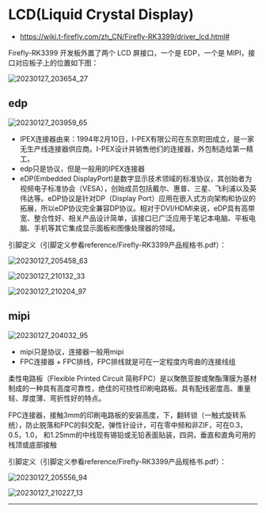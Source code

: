 # LCD(Liquid Crystal Display)

* <https://wiki.t-firefly.com/zh_CN/Firefly-RK3399/driver_lcd.html#>

Firefly-RK3399 开发板外置了两个 LCD 屏接口，一个是 EDP，一个是 MIPI，接口对应板子上的位置如下图：

![20230127_203654_27](image/20230127_203654_27.png)

## edp

![20230127_203959_65](image/20230127_203959_65.png)

* IPEX连接器由来：1994年2月10日，I-PEX有限公司在东京町田成立，是一家无生产线连接器供应商。I-PEX设计并销售他们的连接器，外包制造给第一精工。
* edp只是协议，但是一般用的IPEX连接器
* eDP(Embedded DisplayPort)是数字显示技术领域的标准协议，其创始者为视频电子标准协会（VESA），创始成员包括戴尔、惠普、三星、飞利浦以及英伟达等。eDP协议是针对DP（Display Port）应用在嵌入式方向架构和协议的拓展，所以eDP协议完全兼容DP协议。相对于DVI/HDMI来说，eDP具有高带宽、整合性好、相关产品设计简单，该接口已广泛应用于笔记本电脑、平板电脑、手机等其它集成显示面板和图像处理器的领域。

引脚定义（引脚定义参看reference/Firefly-RK3399产品规格书.pdf）：

![20230127_205458_63](image/20230127_205458_63.png)

![20230127_210132_33](image/20230127_210132_33.png)

![20230127_210204_97](image/20230127_210204_97.png)

## mipi

![20230127_204032_95](image/20230127_204032_95.png)

* mipi只是协议，连接器一般用mipi
* FPC连接器 + FPC排线，FPC排线就是可在一定程度内弯曲的连接线组

柔性电路板（Flexible Printed Circuit 简称FPC）是以聚酰亚胺或聚酯薄膜为基材制成的一种具有高度可靠性，绝佳的可挠性印刷电路板。具有配线密度高、重量轻、厚度薄、弯折性好的特点。

FPC连接器，接触3mm的印刷电路板的安装高度，下，翻转锁（一触式旋转系统），防止脱落和FPC的斜交配，弹性针设计，可在零中频和非ZIF，可在0.3，0.5，1.0， 和1.25mm的中线现有锡铅或无铅表面贴装，四洞，垂直和直角可用的栈顶或底部接触

引脚定义（引脚定义参看reference/Firefly-RK3399产品规格书.pdf）：

![20230127_205556_94](image/20230127_205556_94.png)

![20230127_210227_13](image/20230127_210227_13.png)









---

